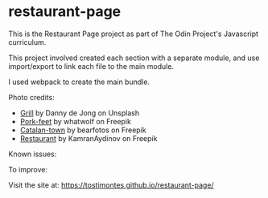 # restaurant-page

This is the Restaurant Page project as part of The Odin Project's Javascript curriculum.

This project involved created each section with a separate module, and use import/export to link each file to the main module.

I used webpack to create the main bundle.

Photo credits:
- [Grill](https://unsplash.com/es/fotos/foto-de-primer-plano-de-la-hoguera-Np5GnOfsfo0?utm_content=creditCopyText&utm_medium=referral&utm_source=unsplash) by Danny de Jong on Unsplash
- [Pork-feet](https://www.freepik.com/free-photo/raw-pork-legs-white-background_1206301.htm#query=pies%20de%20cerdo&position=4&from_view=search&track=ais&uuid=2d87da32-4828-4f3e-832b-0d95079e06b8) by whatwolf on Freepik
- [Catalan-town](https://www.freepik.com/free-photo/old-catalan-village-castellar-de-la-ribera_1469621.htm#query=castell&position=45&from_view=search&track=sph&uuid=2252c821-7baa-4e57-9bef-da7cf873a1eb) by bearfotos on Freepik
- [Restaurant](https://www.freepik.com/free-photo/classic-luxury-style-restaurant-with-tables-chairs_7873442.htm#query=classic%20restaurant&position=1&from_view=search&track=ais&uuid=878c5e1a-7fe0-4460-a710-c438972a470e) by KamranAydinov on Freepik

Known issues:

To improve:

Visit the site at: https://tostimontes.github.io/restaurant-page/
